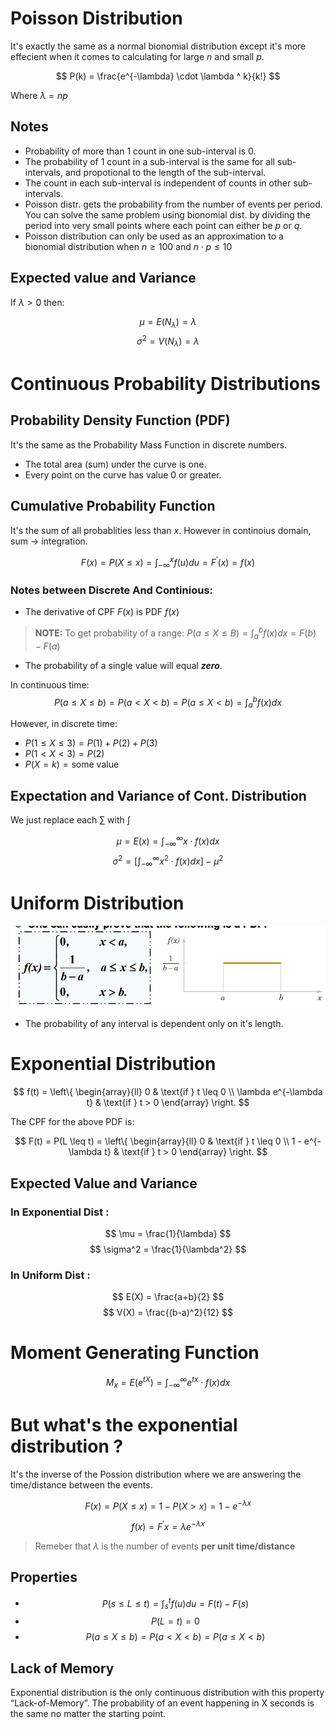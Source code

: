 # Poisson Distribution

It's exactly the same as a normal bionomial distribution except it's more effecient when it comes to calculating for large $n$ and small $p$.

$$ P(k) = \frac{e^{-\lambda} \cdot \lambda ^ k}{k!} $$

Where $\lambda =np$

## Notes
- Probability of more than 1 count in one sub-interval is $0$.
- The probability of 1 count in a sub-interval is the same for all sub-intervals, and propotional to the length of the sub-interval.
- The count in each sub-interval is independent of counts in other sub-intervals.
- Poisson distr. gets the probability from the number of events per period. You can solve the same problem using bionomial dist. by dividing the period into very small points where each point can either be $p$ or $q$.
- Poisson distribution can only be used as an approximation to a bionomial distribution when $n \geq 100$ and $n \cdot p \leq 10$

## Expected value and Variance
If $\lambda > 0$ then: 

$$ \mu = E(N_\lambda) = \lambda$$
$$ \sigma ^2 = V(N_\lambda) = \lambda $$

# Continuous Probability Distributions
## Probability Density Function (PDF)
It's the same as the Probability Mass Function in discrete numbers.
- The total area (sum) under the curve is one.
- Every point on the curve has value 0 or greater.

## Cumulative Probability Function
It's the sum of all probablities less than $x$. However in continoius domain, sum $\rightarrow$ integration.

$$ F(x) = P(X \leq x) = \int_{-\infty}^x f(u) du  = F^{\prime}(x) = f(x)$$

### Notes between Discrete And Continious: 

- The derivative of CPF $F(x)$ is PDF $f(x)$
> **NOTE:**  To get probability of a range: 
> $P(a \leq X \leq B) = \int_a^b f(x) dx = F(b) - F(a)$
- The probability of a single value will equal **_zero_**.

In continuous time: 
$$P(a \leq X \leq b) = P(a \lt X \lt b) = P(a \leq X \lt b) = \int_a^b f(x)dx$$

However, in discrete time: 
- $P(1 \leq X \leq 3) = P(1) + P(2) + P(3)$
- $P(1 \lt X \lt 3) = P(2)$
- $P(X = k) = \text{some value}$

## Expectation and Variance of Cont. Distribution
We just replace each $\sum$ with $\int$

$$ \mu = E(x) = \int_{-\infty}^{\infty} x \cdot f(x) dx $$
$$ \sigma^2 = \left[ \int_{-\infty}^{\infty} x^2 \cdot f(x) dx \right] - \mu^2 $$

# Uniform Distribution
![picture 1](assets/lecture7-uniDist.png)  
- The probability of any interval is dependent only on it's length.

# Exponential Distribution
$$ 
    f(t) = 
    \left\{
        \begin{array}{ll}
            0  & \text{if } t \leq 0 \\
		    \lambda e^{-\lambda t} & \text{if } t > 0
        \end{array}
    \right.
$$

The CPF for the above PDF is: 

$$ F(t) = P(L \leq t) = 
\left\{
        \begin{array}{ll}
            0  & \text{if } t \leq 0 \\
		    1 - e^{-\lambda t} & \text{if } t > 0
        \end{array}
    \right.
 $$

## Expected Value and Variance
### In Exponential Dist :
$$ \mu = \frac{1}{\lambda} $$
$$ \sigma^2 = \frac{1}{\lambda^2} $$

### In Uniform Dist :
$$ E(X) = \frac{a+b}{2} $$
$$ V(X) = \frac{(b-a)^2}{12} $$

# Moment Generating Function
$$ M_x = E(e^{tX}) = \int_{-\infty}^{\infty} e^{tx} \cdot f(x) dx $$

# But what's the exponential distribution ?
It's the inverse of the Possion distribution where we are answering the time/distance between the events.

$$ F(x) = P(X \leq x) = 1 - P(X \gt x) = 1 - e^{-\lambda x} $$

$$ f(x) = F^\prime x = \lambda e ^{-\lambda x} $$

> Remeber that $\lambda$ is the number of events **per unit time/distance**

## Properties
- $$ P(s \leq L \leq t) = \int_s^t f(u)du = F(t) - F(s) $$
- $$ P(L = t) = 0 $$
- $$ P(a \leq X \leq b) = P(a \lt X \lt b) = P(a \leq X \lt b) $$

## Lack of Memory
Exponential distribution is the only continuous distribution with this property “Lack-of-Memory”. The probability of an event happening in X seconds is the same no matter the starting point.